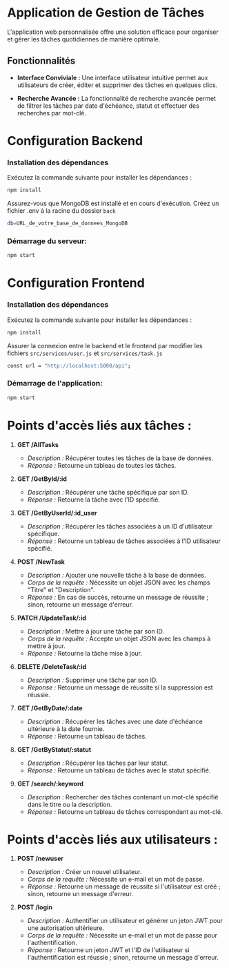 # Application de Gestion de Tâches

L'application web personnalisée offre une solution efficace pour organiser et gérer les tâches quotidiennes de manière optimale.

## Fonctionnalités

- **Interface Conviviale :** Une interface utilisateur intuitive permet aux utilisateurs de créer, éditer et supprimer des tâches en quelques clics.
  
- **Recherche Avancée :** La fonctionnalité de recherche avancée permet de filtrer les tâches par date d'échéance, statut et effectuer des recherches par mot-clé.

# Configuration Backend

### Installation des dépendances
Exécutez la commande suivante pour installer les dépendances :
```bash
npm install
```
Assurez-vous que MongoDB est installé et en cours d'exécution.
Créez un fichier .env à la racine du dossier `back`

```bash
db=URL_de_votre_base_de_donnees_MongoDB
```
### Démarrage du serveur:
```bash
npm start
```

# Configuration Frontend

### Installation des dépendances
Exécutez la commande suivante pour installer les dépendances :
```bash
npm install
```
Assurer la connexion entre le backend et le frontend par modifier les fichiers `src/services/user.js` et `src/services/task.js`

```bash
const url = "http://localhost:5000/api";
```

### Démarrage de l'application:
```bash
npm start
```


# Points d'accès liés aux tâches :

1. **GET /AllTasks**

   - *Description :* Récupérer toutes les tâches de la base de données.
   - *Réponse :* Retourne un tableau de toutes les tâches.

2. **GET /GetById/:id**

   - *Description :* Récupérer une tâche spécifique par son ID.
   - *Réponse :* Retourne la tâche avec l'ID spécifié.

3. **GET /GetByUserId/:id_user**

   - *Description :* Récupérer les tâches associées à un ID d'utilisateur spécifique.
   - *Réponse :* Retourne un tableau de tâches associées à l'ID utilisateur spécifié.

4. **POST /NewTask**

   - *Description :* Ajouter une nouvelle tâche à la base de données.
   - *Corps de la requête :* Nécessite un objet JSON avec les champs "Titre" et "Description".
   - *Réponse :* En cas de succès, retourne un message de réussite ; sinon, retourne un message d'erreur.

5. **PATCH /UpdateTask/:id**

   - *Description :* Mettre à jour une tâche par son ID.
   - *Corps de la requête :* Accepte un objet JSON avec les champs à mettre à jour.
   - *Réponse :* Retourne la tâche mise à jour.

6. **DELETE /DeleteTask/:id**

   - *Description :* Supprimer une tâche par son ID.
   - *Réponse :* Retourne un message de réussite si la suppression est réussie.

7. **GET /GetByDate/:date**

   - *Description :* Récupérer les tâches avec une date d'échéance ultérieure à la date fournie.
   - *Réponse :* Retourne un tableau de tâches.

8. **GET /GetByStatut/:statut**

   - *Description :* Récupérer les tâches par leur statut.
   - *Réponse :* Retourne un tableau de tâches avec le statut spécifié.

9. **GET /search/:keyword**

   - *Description :* Rechercher des tâches contenant un mot-clé spécifié dans le titre ou la description.
   - *Réponse :* Retourne un tableau de tâches correspondant au mot-clé.

# Points d'accès liés aux utilisateurs :

1. **POST /newuser**

   - *Description :* Créer un nouvel utilisateur.
   - *Corps de la requête :* Nécessite un e-mail et un mot de passe.
   - *Réponse :* Retourne un message de réussite si l'utilisateur est créé ; sinon, retourne un message d'erreur.

2. **POST /login**

   - *Description :* Authentifier un utilisateur et générer un jeton JWT pour une autorisation ultérieure.
   - *Corps de la requête :* Nécessite un e-mail et un mot de passe pour l'authentification.
   - *Réponse :* Retourne un jeton JWT et l'ID de l'utilisateur si l'authentification est réussie ; sinon, retourne un message d'erreur.
